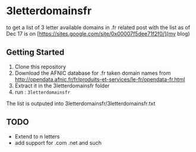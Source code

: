 # 3letterdomainsfr
to get a list of 3 letter available domains in .fr
related post with the list as of Dec 17 is on [https://sites.google.com/site/0x00007f5dee71f2f0/](my blog)

## Getting Started
1. Clone this repository
1. Download the AFNIC database for .fr taken domain names from http://opendata.afnic.fr/fr/produits-et-services/le-fr/opendata-fr.html
1. Extract it in the 3letterdomainsfr folder
1. run : ```3letterdomainsfr```

The list is outputed into 3letterdomainsfr/3letterdomainsfr.txt

## TODO
* Extend to n letters
* add support for .com .net and such
